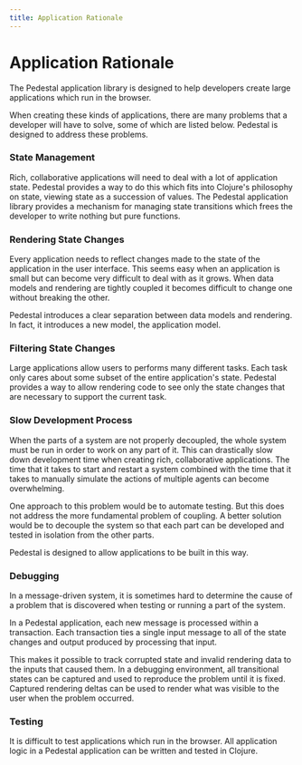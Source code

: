 ```yaml
---
title: Application Rationale
---
```


# Application Rationale

The Pedestal application library is designed to help developers create
large applications which run in the browser.

When creating these kinds of applications, there are many problems
that a developer will have to solve, some of which are listed
below. Pedestal is designed to address these problems.


### State Management

Rich, collaborative applications will need to deal with a lot of
application state. Pedestal provides a way to do this which fits into
Clojure's philosophy on state, viewing state as a succession of
values. The Pedestal application library provides a mechanism for
managing state transitions which frees the developer to write nothing
but pure functions.


### Rendering State Changes

Every application needs to reflect changes made to the state of the
application in the user interface. This seems easy when an application
is small but can become very difficult to deal with as it grows. When
data models and rendering are tightly coupled it becomes difficult to
change one without breaking the other.

Pedestal introduces a clear separation between data models and
rendering. In fact, it introduces a new model, the application model.


### Filtering State Changes

Large applications allow users to performs many different tasks. Each
task only cares about some subset of the entire application's
state. Pedestal provides a way to allow rendering code to see only the
state changes that are necessary to support the current task.


### Slow Development Process

When the parts of a system are not properly decoupled, the whole
system must be run in order to work on any part of it. This
can drastically slow down development time when creating rich,
collaborative applications. The time that it takes to start and
restart a system combined with the time that it takes to manually
simulate the actions of multiple agents can become overwhelming.

One approach to this problem would be to automate testing. But this
does not address the more fundamental problem of coupling. A better
solution would be to decouple the system so that each part can be
developed and tested in isolation from the other parts.

Pedestal is designed to allow applications to be built in this way.


### Debugging

In a message-driven system, it is sometimes hard to determine the
cause of a problem that is discovered when testing or running a part
of the system.

In a Pedestal application, each new message is processed within a
transaction.  Each transaction ties a single input message to all of
the state changes and output produced by processing that input.

This makes it possible to track corrupted state and invalid rendering
data to the inputs that caused them. In a debugging environment, all
transitional states can be captured and used to reproduce the problem
until it is fixed. Captured rendering deltas can be used to render what
was visible to the user when the problem occurred.


### Testing

It is difficult to test applications which run in the browser. All
application logic in a Pedestal application can be written and tested
in Clojure.
